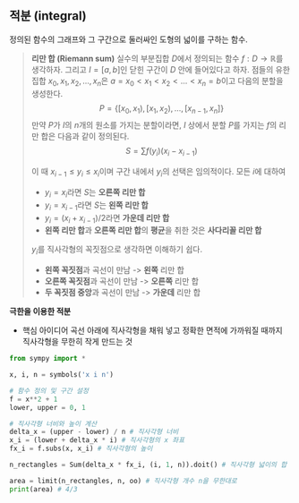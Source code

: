 ## 적분 (integral)
정의된 함수의 그래프와 그 구간으로 둘러싸인 도형의 넓이를 구하는 함수.

> **리만 합 (Riemann sum)**
실수의 부분집합 $D$에서 정의되는 함수 $f: D \rightarrow \mathbb R$를 생각하자.
그리고 $I = [a, b]$인 닫힌 구간이 $D$ 안에 들어있다고 하자.
점들의 유한 집합 ${x_0, x_1, x_2, ..., x_n}$은 $a=x_0 < x_1 < x_2 < ... < x_n = b$이고 다음의 분할을 생성한다.
$$
P = \{[x_0, x_1), [x_1, x_2), ..., [x_{n-1}, x_n]\}
$$
만약 $P$가 $I$의 $n$개의 원소를 가지는 분할이라면, $I$ 상에서 분할 $P$를 가지는 $f$의 리만 합은 다음과 같이 정의된다.
$$
S = \sum f(y_i)(x_i - x_{i-1})
$$
> 
> 이 때 $x_{i-1} \leq y_i \leq x_i$이며 구간 내에서 $y_i$의 선택은 임의적이다.
모든 $i$에 대하여
> - $y_i = x_i$라면 $S$는 **오른쪽 리만 합**
> - $y_i = x_{i-1}$라면 $S$는 **왼쪽 리만 합**
> - $y_i = (x_i + x_{i-1})/2$라면 **가운데 리만 합**
> - **왼쪽 리만 합**과 **오른쪽 리만 합**의 **평균**을 취한 것은 **사다리꼴 리만 합**
> 
> $y_i$를 직사각형의 꼭짓점으로 생각하면 이해하기 쉽다.
> - **왼쪽 꼭짓점**과 곡선이 만남 -> **왼쪽** 리만 합
> - **오른쪽 꼭짓점**과 곡선이 만남 -> **오른쪽** 리만 합
> - **두 꼭짓점 중앙**과 곡선이 만남 -> **가운데** 리만 합

**극한을 이용한 적분**
- 핵심 아이디어
곡선 아래에 직사각형을 채워 넣고 정확한 면적에 가까워질 때까지 직사각형을 무한히 작게 만드는 것

```python
from sympy import *

x, i, n = symbols('x i n')

# 함수 정의 및 구간 설정
f = x**2 + 1
lower, upper = 0, 1

# 직사각형 너비와 높이 계산
delta_x = (upper - lower) / n # 직사각형 너비
x_i = (lower + delta_x * i) # 직사각형의 x 좌표
fx_i = f.subs(x, x_i) # 직사각형의 높이

n_rectangles = Sum(delta_x * fx_i, (i, 1, n)).doit() # 직사각형 넓이의 합

area = limit(n_rectangles, n, oo) # 직사각형 개수 n을 무한대로
print(area) # 4/3
```

